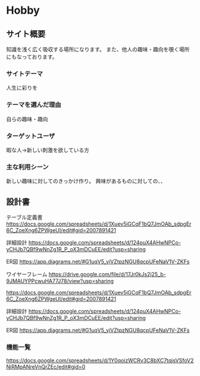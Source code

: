 #  Hobby

## サイト概要
  知識を浅く広く吸収する場所になります。
  また、他人の趣味・趣向を覗く場所にもなっております。

### サイトテーマ
  人生に彩りを

### テーマを選んだ理由
  自らの趣味・趣向

### ターゲットユーザ
  暇な人→新しい刺激を欲している方
  
### 主な利用シーン
  新しい趣味に対してのきっかけ作り。
  興味があるものに対しての、、

## 設計書
  テーブル定義書
  https://docs.google.com/spreadsheets/d/1Xuev5iGCqF1bQ7JmOAb_sdpgEr6C_ZoeXng6ZPWgeUI/edit#gid=2007891421

  詳細設計
  https://docs.google.com/spreadsheets/d/124puX4AHwNPCo-yCHJb7QBf9wNnZg1R_P_oX3mDCuEE/edit?usp=sharing

  ER図
  https://app.diagrams.net/#G1uqV5_yiVZtpzNGU8qcpUFeNaV1V-ZKFs

  ワイヤーフレーム
  https://drive.google.com/file/d/17Jr0kJs2j25_b-9JMAUYPPcwuHA77J78/view?usp=sharing

  <https://docs.google.com/spreadsheets/d/1Xuev5iGCqF1bQ7JmOAb_sdpgEr6C_ZoeXng6ZPWgeUI/edit#gid=2007891421>

  詳細設計
  <https://docs.google.com/spreadsheets/d/124puX4AHwNPCo-yCHJb7QBf9wNnZg1R_P_oX3mDCuEE/edit?usp=sharing>

  ER図
  <https://app.diagrams.net/#G1uqV5_yiVZtpzNGU8qcpUFeNaV1V-ZKFs>

### 機能一覧
  <https://docs.google.com/spreadsheets/d/1Y0qoizWCRv3C8bXC7tqjsVSfoV2NiRMpANreVnQrZEc/edit#gid=0>


